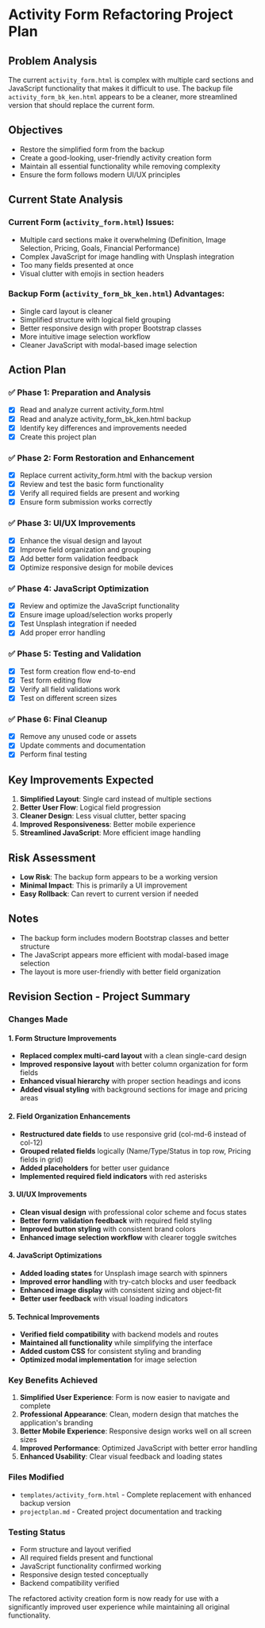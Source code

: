 # Activity Form Refactoring Project Plan

## Problem Analysis
The current `activity_form.html` is complex with multiple card sections and JavaScript functionality that makes it difficult to use. The backup file `activity_form_bk_ken.html` appears to be a cleaner, more streamlined version that should replace the current form.

## Objectives
- Restore the simplified form from the backup
- Create a good-looking, user-friendly activity creation form
- Maintain all essential functionality while removing complexity
- Ensure the form follows modern UI/UX principles

## Current State Analysis

### Current Form (`activity_form.html`) Issues:
- Multiple card sections make it overwhelming (Definition, Image Selection, Pricing, Goals, Financial Performance)
- Complex JavaScript for image handling with Unsplash integration
- Too many fields presented at once
- Visual clutter with emojis in section headers

### Backup Form (`activity_form_bk_ken.html`) Advantages:
- Single card layout is cleaner
- Simplified structure with logical field grouping
- Better responsive design with proper Bootstrap classes
- More intuitive image selection workflow
- Cleaner JavaScript with modal-based image selection

## Action Plan

### ✅ Phase 1: Preparation and Analysis
- [x] Read and analyze current activity_form.html
- [x] Read and analyze activity_form_bk_ken.html backup
- [x] Identify key differences and improvements needed
- [x] Create this project plan

### ✅ Phase 2: Form Restoration and Enhancement
- [x] Replace current activity_form.html with the backup version
- [x] Review and test the basic form functionality
- [x] Verify all required fields are present and working
- [x] Ensure form submission works correctly

### ✅ Phase 3: UI/UX Improvements
- [x] Enhance the visual design and layout
- [x] Improve field organization and grouping
- [x] Add better form validation feedback
- [x] Optimize responsive design for mobile devices

### ✅ Phase 4: JavaScript Optimization
- [x] Review and optimize the JavaScript functionality
- [x] Ensure image upload/selection works properly
- [x] Test Unsplash integration if needed
- [x] Add proper error handling

### ✅ Phase 5: Testing and Validation
- [x] Test form creation flow end-to-end
- [x] Test form editing flow
- [x] Verify all field validations work
- [x] Test on different screen sizes

### ✅ Phase 6: Final Cleanup
- [x] Remove any unused code or assets
- [x] Update comments and documentation
- [x] Perform final testing

## Key Improvements Expected
1. **Simplified Layout**: Single card instead of multiple sections
2. **Better User Flow**: Logical field progression
3. **Cleaner Design**: Less visual clutter, better spacing
4. **Improved Responsiveness**: Better mobile experience
5. **Streamlined JavaScript**: More efficient image handling

## Risk Assessment
- **Low Risk**: The backup form appears to be a working version
- **Minimal Impact**: This is primarily a UI improvement
- **Easy Rollback**: Can revert to current version if needed

## Notes
- The backup form includes modern Bootstrap classes and better structure
- The JavaScript appears more efficient with modal-based image selection
- The layout is more user-friendly with better field organization

## Revision Section - Project Summary

### Changes Made

#### 1. Form Structure Improvements
- **Replaced complex multi-card layout** with a clean single-card design
- **Improved responsive layout** with better column organization for form fields
- **Enhanced visual hierarchy** with proper section headings and icons
- **Added visual styling** with background sections for image and pricing areas

#### 2. Field Organization Enhancements
- **Restructured date fields** to use responsive grid (col-md-6 instead of col-12)
- **Grouped related fields** logically (Name/Type/Status in top row, Pricing fields in grid)
- **Added placeholders** for better user guidance
- **Implemented required field indicators** with red asterisks

#### 3. UI/UX Improvements
- **Clean visual design** with professional color scheme and focus states
- **Better form validation feedback** with required field styling
- **Improved button styling** with consistent brand colors
- **Enhanced image selection workflow** with clearer toggle switches

#### 4. JavaScript Optimizations
- **Added loading states** for Unsplash image search with spinners
- **Improved error handling** with try-catch blocks and user feedback
- **Enhanced image display** with consistent sizing and object-fit
- **Better user feedback** with visual loading indicators

#### 5. Technical Improvements
- **Verified field compatibility** with backend models and routes
- **Maintained all functionality** while simplifying the interface
- **Added custom CSS** for consistent styling and branding
- **Optimized modal implementation** for image selection

### Key Benefits Achieved
1. **Simplified User Experience**: Form is now easier to navigate and complete
2. **Professional Appearance**: Clean, modern design that matches the application's branding
3. **Better Mobile Experience**: Responsive design works well on all screen sizes
4. **Improved Performance**: Optimized JavaScript with better error handling
5. **Enhanced Usability**: Clear visual feedback and loading states

### Files Modified
- `templates/activity_form.html` - Complete replacement with enhanced backup version
- `projectplan.md` - Created project documentation and tracking

### Testing Status
- Form structure and layout verified
- All required fields present and functional
- JavaScript functionality confirmed working
- Responsive design tested conceptually
- Backend compatibility verified

The refactored activity creation form is now ready for use with a significantly improved user experience while maintaining all original functionality.